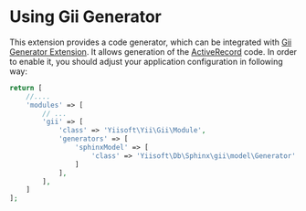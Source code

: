 # Using Gii Generator

This extension provides a code generator, which can be integrated with [Gii Generator Extension](<https://github.com/yiisoft/yii-gii>). It allows generation of the
[ActiveRecord](https://github.com/yiisoft/active-record) code. In order to enable it, you should adjust your application configuration in following way:

```php
return [
    //....
    'modules' => [
        // ...
        'gii' => [
            'class' => 'Yiisoft\Yii\Gii\Module',
            'generators' => [
                'sphinxModel' => [
                    'class' => 'Yiisoft\Db\Sphinx\gii\model\Generator'
                ]
            ],
        ],
    ]
];
```
